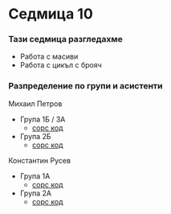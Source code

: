 # Седмица 10

### Тази седмица разгледахме
- Работа с масиви
- Работа с цикъл с брояч

### Разпределение по групи и асистенти

Михаил Петров
- Група 1Б / 3A
  - [сорс код](mp-1/source/)
- Група 2Б
  - [сорс код](mp-2/source/)

Константин Русев
- Група 1А
  - [сорс код](kr-1/source/)
- Група 2А
  - [сорс код](kr-2/source/)
